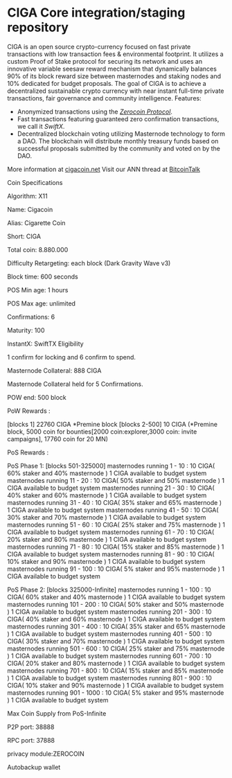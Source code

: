 CIGA Core integration/staging repository
=====================================

CIGA is an open source crypto-currency focused on fast private transactions with low transaction fees & environmental footprint.  It utilizes a custom Proof of Stake protocol for securing its network and uses an innovative variable seesaw reward mechanism that dynamically balances 90% of its block reward size between masternodes and staking nodes and 10% dedicated for budget proposals. The goal of CIGA is to achieve a decentralized sustainable crypto currency with near instant full-time private transactions, fair governance and community intelligence.
Features:
- Anonymized transactions using the [_Zerocoin Protocol_](http://www.cigacoin.net/).
- Fast transactions featuring guaranteed zero confirmation transactions, we call it _SwiftX_.
- Decentralized blockchain voting utilizing Masternode technology to form a DAO. The blockchain will distribute monthly treasury funds based on successful proposals submitted by the community and voted on by the DAO.

More information at [cigacoin.net](http://www.cigacoin.net) Visit our ANN thread at [BitcoinTalk](https://bitcointalk.org/index.php?topic=3374465.0)



Coin Specifications

Algorithm: X11

Name: Cigacoin

Alias: Cigarette Coin

Short: CIGA

Total coin: 8.880.000

Difficulty Retargeting: each block (Dark Gravity Wave v3)

Block time: 600 seconds

POS Min age: 1 hours

POS Max age: unlimited

Confirmations: 6

Maturity: 100

InstantX: SwiftTX Eligibility

1 confirm for locking and 6 confirm to spend.

Masternode Collateral: 888 CIGA

Masternode Collateral held for 5 Confirmations.

POW end: 500 block

PoW Rewards :

[blocks     1] 22760 CIGA *Premine block
[blocks 2-500] 10 CIGA
(*Premine block, 5000 coin for bounties[2000 coin:explorer,3000 coin: invite campaigns], 17760 coin for 20 MN)

PoS Rewards :

PoS Phase 1: [blocks 501-325000] 
masternodes running  1 - 10 : 10 CIGA( 60% staker and 40% masternode ) 1 CIGA available to budget system
masternodes running 11 - 20 : 10 CIGA( 50% staker and 50% masternode ) 1 CIGA available to budget system
masternodes running 21 - 30 : 10 CIGA( 40% staker and 60% masternode ) 1 CIGA available to budget system
masternodes running 31 - 40 : 10 CIGA( 35% staker and 65% masternode ) 1 CIGA available to budget system
masternodes running 41 - 50 : 10 CIGA( 30% staker and 70% masternode ) 1 CIGA available to budget system
masternodes running 51 - 60 : 10 CIGA( 25% staker and 75% masternode ) 1 CIGA available to budget system
masternodes running 61 - 70 : 10 CIGA( 20% staker and 80% masternode ) 1 CIGA available to budget system
masternodes running 71 - 80 : 10 CIGA( 15% staker and 85% masternode ) 1 CIGA available to budget system
masternodes running 81 - 90 : 10 CIGA( 10% staker and 90% masternode ) 1 CIGA available to budget system
masternodes running 91 - 100 : 10 CIGA( 5% staker and 95% masternode ) 1 CIGA available to budget system

PoS Phase 2: [blocks 325000-Infinite]
masternodes running   1 - 100 : 10 CIGA( 60% staker and 40% masternode ) 1 CIGA available to budget system
masternodes running 101 - 200 : 10 CIGA( 50% staker and 50% masternode ) 1 CIGA available to budget system
masternodes running 201 - 300 : 10 CIGA( 40% staker and 60% masternode ) 1 CIGA available to budget system
masternodes running 301 - 400 : 10 CIGA( 35% staker and 65% masternode ) 1 CIGA available to budget system
masternodes running 401 - 500 : 10 CIGA( 30% staker and 70% masternode ) 1 CIGA available to budget system
masternodes running 501 - 600 : 10 CIGA( 25% staker and 75% masternode ) 1 CIGA available to budget system
masternodes running 601 - 700 : 10 CIGA( 20% staker and 80% masternode ) 1 CIGA available to budget system
masternodes running 701 - 800 : 10 CIGA( 15% staker and 85% masternode ) 1 CIGA available to budget system
masternodes running 801 - 900 : 10 CIGA( 10% staker and 90% masternode ) 1 CIGA available to budget system
masternodes running 901 - 1000 : 10 CIGA( 5% staker and 95% masternode ) 1 CIGA available to budget system

Max Coin Supply from PoS-Infinite

P2P port: 38888

RPC port: 37888

privacy module:ZEROCOIN

Autobackup wallet
